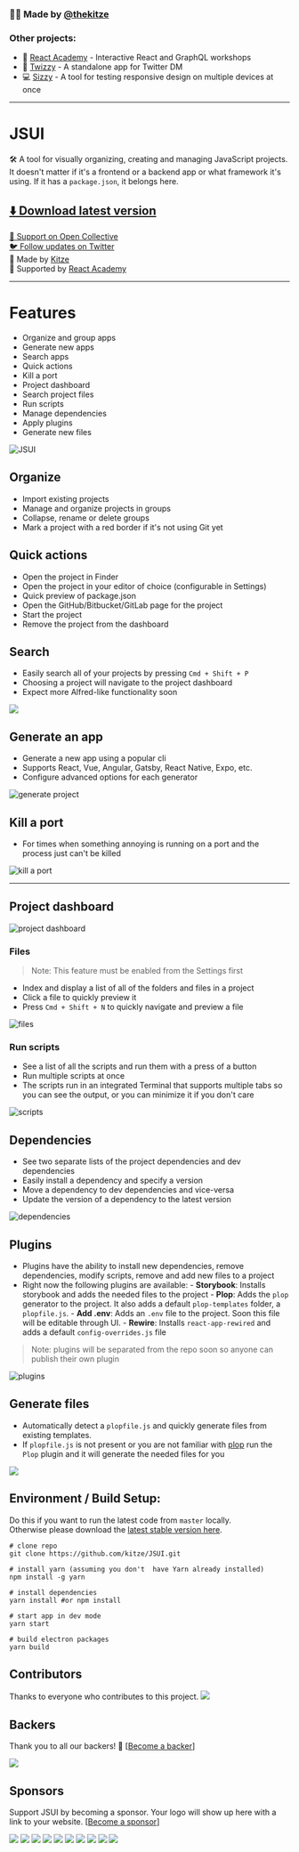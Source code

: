 ### 🙋‍♂️ Made by [@thekitze](https://twitter.com/thekitze)  

### Other projects:
- 🏫 [React Academy](https://reactacademy.io) - Interactive React and GraphQL workshops
- 💌 [Twizzy](https://twizzy.app) - A standalone app for Twitter DM
- 💻 [Sizzy](https://sizzy.co) - A tool for testing responsive design on multiple devices at once

--- 

# JSUI

🛠 A tool for visually organizing, creating and managing JavaScript projects.  
It doesn't matter if it's a frontend or a backend app or what framework it's using. If it has a `package.json`, it belongs here.

## [⬇️ Download latest version](https://github.com/kitze/JSUI/releases/latest)

[💸 Support on Open Collective](https://opencollective.com/jsui)  
[🐦 Follow updates on Twitter](https://twitter.com/jsui_app)  
🙌️ Made by [Kitze](https://twitter.com/thekitze)  
🏫️ Supported by [React Academy](https://reactacademy.io)

---

# Features

- Organize and group apps
- Generate new apps
- Search apps
- Quick actions
- Kill a port
- Project dashboard
- Search project files
- Run scripts
- Manage dependencies
- Apply plugins
- Generate new files

![JSUI](https://i.imgur.com/tDHfoRV.png)

## Organize

- Import existing projects
- Manage and organize projects in groups
- Collapse, rename or delete groups
- Mark a project with a red border if it's not using Git yet

## Quick actions

- Open the project in Finder
- Open the project in your editor of choice (configurable in Settings)
- Quick preview of package.json
- Open the GitHub/Bitbucket/GitLab page for the project
- Start the project
- Remove the project from the dashboard

## Search

- Easily search all of your projects by pressing `Cmd + Shift + P`
- Choosing a project will navigate to the project dashboard
- Expect more Alfred-like functionality soon

![](https://i.imgur.com/XwYX8EE.gif)

## Generate an app

- Generate a new app using a popular cli
- Supports React, Vue, Angular, Gatsby, React Native, Expo, etc.
- Configure advanced options for each generator

![generate project](https://i.imgur.com/mCIkz1t.gif)

## Kill a port

- For times when something annoying is running on a port and the process just can't be killed

![kill a port](https://i.imgur.com/OvrnaFU.gif)

---

## Project dashboard

![project dashboard](https://i.imgur.com/UPJOmcC.png)

### Files

> Note: This feature must be enabled from the Settings first

- Index and display a list of all of the folders and files in a project
- Click a file to quickly preview it
- Press `Cmd + Shift + N` to quickly navigate and preview a file

![files](https://i.imgur.com/yuyleHe.gif)

### Run scripts

- See a list of all the scripts and run them with a press of a button
- Run multiple scripts at once
- The scripts run in an integrated Terminal that supports multiple tabs so you can see the output, or you can minimize it if you don't care

![scripts](https://i.imgur.com/bdtrVK4.gif)

## Dependencies

- See two separate lists of the project dependencies and dev dependencies
- Easily install a dependency and specify a version
- Move a dependency to dev dependencies and vice-versa
- Update the version of a dependency to the latest version

![dependencies](https://i.imgur.com/LxQe2mf.gif)

## Plugins

- Plugins have the ability to install new dependencies, remove dependencies, modify scripts, remove and add new files to a project
- Right now the following plugins are available: - **Storybook**: Installs storybook and adds the needed files to the project - **Plop**: Adds the `plop` generator to the project. It also adds a default `plop-templates` folder, a `plopfile.js`. - **Add .env**: Adds an `.env` file to the project. Soon this file will be editable through UI. - **Rewire**: Installs `react-app-rewired` and adds a default `config-overrides.js` file

> Note: plugins will be separated from the repo soon so anyone can publish their own plugin

![plugins](https://i.imgur.com/83OaMMM.gif)

## Generate files

- Automatically detect a `plopfile.js` and quickly generate files from existing templates.
- If `plopfile.js` is not present or you are not familiar with [plop](https://github.com/amwmedia/plop) run the `Plop` plugin and it will generate the needed files for you

![](https://i.imgur.com/nJQsQwE.gif)

## Environment / Build Setup:

Do this if you want to run the latest code from `master` locally.  
Otherwise please download the [latest stable version here](https://github.com/kitze/JSUI/releases).

```
# clone repo
git clone https://github.com/kitze/JSUI.git

# install yarn (assuming you don't  have Yarn already installed)
npm install -g yarn

# install dependencies
yarn install #or npm install

# start app in dev mode
yarn start

# build electron packages
yarn build
```

## Contributors

Thanks to everyone who contributes to this project.
<a href="https://github.com/kitze/jsui/graphs/contributors"><img src="https://opencollective.com/jsui/contributors.svg?width=890" /></a>

## Backers

Thank you to all our backers! 🙏 [[Become a backer](https://opencollective.com/jsui#backer)]

<a href="https://opencollective.com/jsui#backers" target="_blank"><img src="https://opencollective.com/jsui/backers.svg?width=890"></a>

## Sponsors

Support JSUI by becoming a sponsor. Your logo will show up here with a link to your website. [[Become a sponsor](https://opencollective.com/jsui#sponsor)]

<a href="https://opencollective.com/jsui/sponsor/0/website" target="_blank"><img src="https://opencollective.com/jsui/sponsor/0/avatar.svg"></a>
<a href="https://opencollective.com/jsui/sponsor/1/website" target="_blank"><img src="https://opencollective.com/jsui/sponsor/1/avatar.svg"></a>
<a href="https://opencollective.com/jsui/sponsor/2/website" target="_blank"><img src="https://opencollective.com/jsui/sponsor/2/avatar.svg"></a>
<a href="https://opencollective.com/jsui/sponsor/3/website" target="_blank"><img src="https://opencollective.com/jsui/sponsor/3/avatar.svg"></a>
<a href="https://opencollective.com/jsui/sponsor/4/website" target="_blank"><img src="https://opencollective.com/jsui/sponsor/4/avatar.svg"></a>
<a href="https://opencollective.com/jsui/sponsor/5/website" target="_blank"><img src="https://opencollective.com/jsui/sponsor/5/avatar.svg"></a>
<a href="https://opencollective.com/jsui/sponsor/6/website" target="_blank"><img src="https://opencollective.com/jsui/sponsor/6/avatar.svg"></a>
<a href="https://opencollective.com/jsui/sponsor/7/website" target="_blank"><img src="https://opencollective.com/jsui/sponsor/7/avatar.svg"></a>
<a href="https://opencollective.com/jsui/sponsor/8/website" target="_blank"><img src="https://opencollective.com/jsui/sponsor/8/avatar.svg"></a>
<a href="https://opencollective.com/jsui/sponsor/9/website" target="_blank"><img src="https://opencollective.com/jsui/sponsor/9/avatar.svg"></a>
